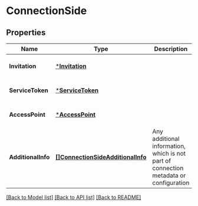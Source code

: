 # ConnectionSide

## Properties
Name | Type | Description | Notes
------------ | ------------- | ------------- | -------------
**Invitation** | [***Invitation**](Invitation.md) |  | [optional] [default to null]
**ServiceToken** | [***ServiceToken**](ServiceToken.md) |  | [optional] [default to null]
**AccessPoint** | [***AccessPoint**](AccessPoint.md) |  | [optional] [default to null]
**AdditionalInfo** | [**[]ConnectionSideAdditionalInfo**](ConnectionSideAdditionalInfo.md) | Any additional information, which is not part of connection metadata or configuration | [optional] [default to null]

[[Back to Model list]](../README.md#documentation-for-models) [[Back to API list]](../README.md#documentation-for-api-endpoints) [[Back to README]](../README.md)

